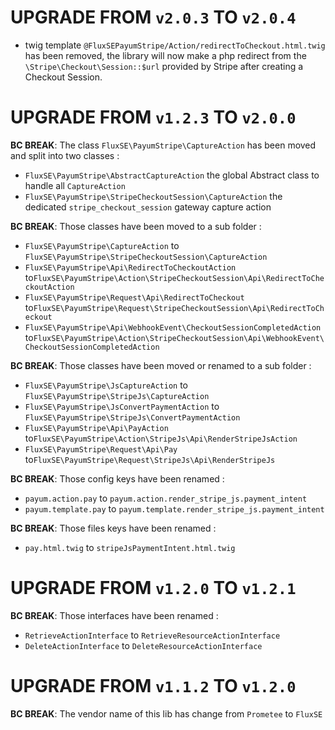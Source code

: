 # UPGRADE FROM `v2.0.3` TO `v2.0.4`

- twig template `@FluxSEPayumStripe/Action/redirectToCheckout.html.twig` has been removed, the library will now make 
  a php redirect from the `\Stripe\Checkout\Session::$url` provided by Stripe after creating a Checkout Session.

# UPGRADE FROM `v1.2.3` TO `v2.0.0`

**BC BREAK**: The class `FluxSE\PayumStripe\CaptureAction` has been moved and split into two classes :

- `FluxSE\PayumStripe\AbstractCaptureAction` the global Abstract class to handle all `CaptureAction`
- `FluxSE\PayumStripe\StripeCheckoutSession\CaptureAction` the dedicated `stripe_checkout_session` gateway capture action

**BC BREAK**: Those classes have been moved to a sub folder :

- `FluxSE\PayumStripe\CaptureAction` to `FluxSE\PayumStripe\StripeCheckoutSession\CaptureAction`
- `FluxSE\PayumStripe\Api\RedirectToCheckoutAction` to`FluxSE\PayumStripe\Action\StripeCheckoutSession\Api\RedirectToCheckoutAction`
- `FluxSE\PayumStripe\Request\Api\RedirectToCheckout` to`FluxSE\PayumStripe\Request\StripeCheckoutSession\Api\RedirectToCheckout`
- `FluxSE\PayumStripe\Api\WebhookEvent\CheckoutSessionCompletedAction` to`FluxSE\PayumStripe\Action\StripeCheckoutSession\Api\WebhookEvent\CheckoutSessionCompletedAction`

**BC BREAK**: Those classes have been moved or renamed to a sub folder :

- `FluxSE\PayumStripe\JsCaptureAction` to `FluxSE\PayumStripe\StripeJs\CaptureAction`
- `FluxSE\PayumStripe\JsConvertPaymentAction` to `FluxSE\PayumStripe\StripeJs\ConvertPaymentAction`
- `FluxSE\PayumStripe\Api\PayAction` to`FluxSE\PayumStripe\Action\StripeJs\Api\RenderStripeJsAction`
- `FluxSE\PayumStripe\Request\Api\Pay` to`FluxSE\PayumStripe\Request\StripeJs\Api\RenderStripeJs`

**BC BREAK**: Those config keys have been renamed :

- `payum.action.pay` to `payum.action.render_stripe_js.payment_intent`
- `payum.template.pay` to `payum.template.render_stripe_js.payment_intent`

**BC BREAK**: Those files keys have been renamed :

- `pay.html.twig` to `stripeJsPaymentIntent.html.twig`

# UPGRADE FROM `v1.2.0` TO `v1.2.1`

**BC BREAK**: Those interfaces have been renamed :

 - `RetrieveActionInterface` to `RetrieveResourceActionInterface`
 - `DeleteActionInterface` to `DeleteResourceActionInterface`
 
 # UPGRADE FROM `v1.1.2` TO `v1.2.0`

**BC BREAK**: The vendor name of this lib has change from `Prometee` to `FluxSE`